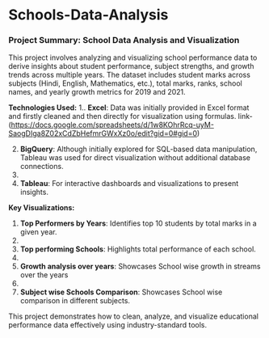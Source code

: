 # Schools-Data-Analysis

### Project Summary: School Data Analysis and Visualization

This project involves analyzing and visualizing school performance data to derive insights about student performance, subject strengths, and growth trends across multiple years. The dataset includes student marks across subjects (Hindi, English, Mathematics, etc.), total marks, ranks, school names, and yearly growth metrics for 2019 and 2021.

**Technologies Used:**
1.. **Excel**: Data was initially provided in Excel format and firstly cleaned and then  directly for visualization using formulas. link-(https://docs.google.com/spreadsheets/d/1w8KOhrRcq-uyM-SaogDIga8Z02xCdZbHefmrGWxXz0o/edit?gid=0#gid=0)

2. **BigQuery**: Although initially explored for SQL-based data manipulation, Tableau was used for direct visualization without additional database connections.
3. 
4. **Tableau**: For interactive dashboards and visualizations to present insights.

**Key Visualizations:**
1. **Top Performers by Years**: Identifies top 10 students by total marks in a given year.
2. 
3. **Top performing Schools**: Highlights total performance of each school.
4. 
5. **Growth analysis over years**: Showcases School wise growth in streams over the years
6. 
7. **Subject wise Schools Comparison**: Showcases School wise comparison in different subjects.

This project demonstrates how to clean, analyze, and visualize educational performance data effectively using industry-standard tools.
